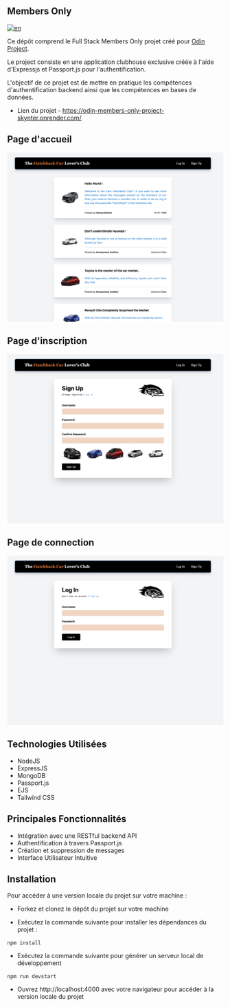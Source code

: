 ## Members Only

[![en](https://img.shields.io/badge/lang-en-red)](README.md)

Ce dépôt comprend le Full Stack Members Only projet créé pour [Odin Project](https://www.theodinproject.com/lessons/nodejs-members-only).

Le project consiste en une application clubhouse exclusive créée à l'aide d'Expressjs et Passport.js pour l'authentification.

L'objectif de ce projet est de mettre en pratique les compétences d'authentification backend ainsi que les compétences en bases de données.

- Lien du projet - https://odin-members-only-project-skynter.onrender.com/

## Page d'accueil

![Homepage Screenshot](/screenshots/Homepage.png)

## Page d'inscription

![Sign up Screenshot](/screenshots//Signup.png)

## Page de connection

![Sign in Screenshot](/screenshots/Signin.png)

## Technologies Utilisées

- NodeJS
- ExpressJS
- MongoDB
- Passport.js
- EJS
- Tailwind CSS

## Principales Fonctionnalités

- Intégration avec une RESTful backend API
- Authentification à travers Passport.js
- Création et suppression de messages
- Interface Utilisateur Intuitive

## Installation

Pour accéder à une version locale du projet sur votre machine :

- Forkez et clonez le dépôt du projet sur votre machine

- Exécutez la commande suivante pour installer les dépendances du projet :

```
npm install
```

- Exécutez la commande suivante pour générer un serveur local de développement

```
npm run devstart
```

- Ouvrez http://localhost:4000 avec votre navigateur pour accéder à la version locale du projet
